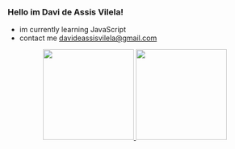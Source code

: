 ### Hello im Davi de Assis Vilela!

- im currently learning JavaScript
- contact me davideassisvilela@gmail.com

<div align="center">
  <a href="https://github.com/davideassisvilela">
  <img height="180em" src="https://github-readme-stats.vercel.app/api?username=davideassisvilela&show_icons=true&theme=dark&include_all_commits=true&count_private=true"/>
  <img height="180em" src="https://github-readme-stats.vercel.app/api/top-langs/?username=davideassisvilela&layout=compact&langs_count=7&theme=dark"/>
</div>
  
  
